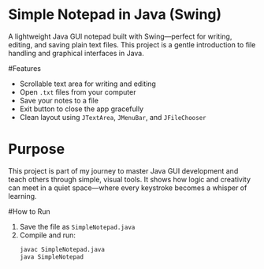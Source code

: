 # Simple Notepad in Java (Swing)

A lightweight Java GUI notepad built with Swing—perfect for writing, editing, and saving plain text files. This project is a gentle introduction to file handling and graphical interfaces in Java.

#Features
- Scrollable text area for writing and editing
- Open `.txt` files from your computer
- Save your notes to a file
- Exit button to close the app gracefully
- Clean layout using `JTextArea`, `JMenuBar`, and `JFileChooser`

# Purpose
This project is part of my journey to master Java GUI development and teach others through simple, visual tools. It shows how logic and creativity can meet in a quiet space—where every keystroke becomes a whisper of learning.

#How to Run
1. Save the file as `SimpleNotepad.java`
2. Compile and run:
   ```bash
   javac SimpleNotepad.java
   java SimpleNotepad
